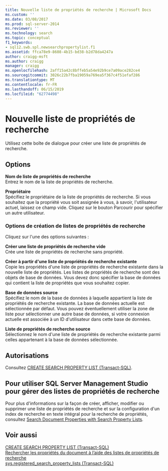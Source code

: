 ```yaml
---
title: Nouvelle liste de propriétés de recherche | Microsoft Docs
ms.custom: ''
ms.date: 03/08/2017
ms.prod: sql-server-2014
ms.reviewer: ''
ms.technology: search
ms.topic: conceptual
f1_keywords:
- sql12.swb.spl.newsearchpropertylist.f1
ms.assetid: ffca78e9-8608-4b15-bd38-b2d78da4247a
author: craigg-msft
ms.author: craigg
manager: craigg
ms.openlocfilehash: 2aff15a42c8bffeb5a54e92b9ce7a09ace282ce4
ms.sourcegitcommit: 3026c22b7fba19059a769ea5f367c4f51efaf286
ms.translationtype: MT
ms.contentlocale: fr-FR
ms.lasthandoff: 06/15/2019
ms.locfileid: "62774498"
---
```

# <a name="new-search-property-list"></a>Nouvelle liste de propriétés de recherche
  Utilisez cette boîte de dialogue pour créer une liste de propriétés de recherche.  
  
## <a name="options"></a>Options  
 **Nom de liste de propriétés de recherche**  
 Entrez le nom de la liste de propriétés de recherche.  
  
 **Propriétaire**  
 Spécifiez le propriétaire de la liste de propriétés de recherche. Si vous souhaitez que la propriété vous soit assignée à vous, à savoir, l'utilisateur actuel, laissez ce champ vide. Cliquez sur le bouton Parcourir pour spécifier un autre utilisateur.  
  
### <a name="create-search-property-list-options"></a>Options de création de listes de propriétés de recherche  
 Cliquez sur l'une des options suivantes :  
  
 **Créer une liste de propriétés de recherche vide**  
 Crée une liste de propriétés de recherche sans propriété.  
  
 **Créer à partir d'une liste de propriétés de recherche existante**  
 Copie les propriétés d'une liste de propriétés de recherche existante dans la nouvelle liste de propriétés. Les listes de propriétés de recherche sont des objets de base de données. Vous devez donc spécifier la base de données qui contient la liste de propriétés que vous souhaitez copier.  
  
 **Base de données source**  
 Spécifiez le nom de la base de données à laquelle appartient la liste de propriétés de recherche existante. La base de données actuelle est sélectionnée par défaut. Vous pouvez éventuellement utiliser la zone de liste pour sélectionner une autre base de données, si votre connexion actuelle est associée à un ID d'utilisateur dans cette base de données.  
  
 **Liste de propriétés de recherche source**  
 Sélectionnez le nom d'une liste de propriétés de recherche existante parmi celles appartenant à la base de données sélectionnée.  
  
## <a name="permissions"></a>Autorisations  
 Consultez [CREATE SEARCH PROPERTY LIST &#40;Transact-SQL&#41;](/sql/t-sql/statements/create-search-property-list-transact-sql).  
  
## <a name="to-use-sql-server-management-studio-to-manage-search-property-lists"></a>Pour utiliser SQL Server Management Studio pour gérer des listes de propriétés de recherche  
 Pour plus d'informations sur la façon de créer, afficher, modifier ou supprimer une liste de propriétés de recherche et sur la configuration d'un index de recherche en texte intégral pour la recherche de propriétés, consultez [Search Document Properties with Search Property Lists](../relational-databases/search/search-document-properties-with-search-property-lists.md).  
  
## <a name="see-also"></a>Voir aussi  
 [CREATE SEARCH PROPERTY LIST &#40;Transact-SQL&#41;](/sql/t-sql/statements/create-search-property-list-transact-sql)   
 [Rechercher les propriétés du document à l’aide des listes de propriétés de recherche](../relational-databases/search/search-document-properties-with-search-property-lists.md)   
 [sys.registered_search_property_lists &#40;Transact-SQL&#41;](/sql/relational-databases/system-catalog-views/sys-registered-search-property-lists-transact-sql)  
  
  
